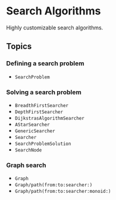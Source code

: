 # Search Algorithms

Highly customizable search algorithms.

## Topics

### Defining a search problem
- ``SearchProblem``

### Solving a search problem
- ``BreadthFirstSearcher``
- ``DepthFirstSearcher``
- ``DijkstrasAlgorithmSearcher``
- ``AStarSearcher``
- ``GenericSearcher``
- ``Searcher``
- ``SearchProblemSolution``
- ``SearchNode``

### Graph search
- ``Graph``
- ``Graph/path(from:to:searcher:)``
- ``Graph/path(from:to:searcher:monoid:)``
